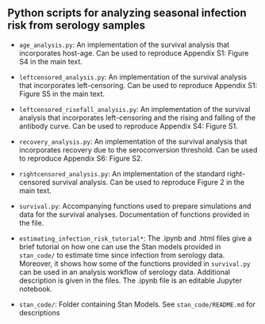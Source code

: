 ## Python scripts for analyzing seasonal infection risk from serology samples

- `age_analysis.py`: An implementation of the survival analysis that incorporates host-age.  Can be used to reproduce Appendix S1: Figure S4 in the main text.

- `leftcensored_analysis.py`: An implementation of the survival analysis that incorporates left-censoring. Can be used to reproduce Appendix S1: Figure S5 in the main text.

- `leftcensored_risefall_analysis.py`: An implementation of the survival analysis that incorporates left-censoring and the rising and falling of the antibody curve. Can be used to reproduce Appendix S4: Figure S1.

- `recovery_analysis.py`: An implementation of the survival analysis that incorporates recovery due to the seroconversion threshold. Can be used to reproduce Appendix S6: Figure S2.

- `rightcensored_analysis.py`: An implementation of the standard right-censored
survival analysis. Can be used to reproduce Figure 2 in the main text.

- `survival.py`: Accompanying functions used to prepare simulations and data for the survival analyses. Documentation of functions provided in the file.

- `estimating_infection_risk_tutorial*`: The .ipynb and .html files give a brief tutorial on how one can use the Stan models provided in `stan_code/` to estimate
time since infection from serology data. Moreover, it shows how some of the functions provided in `survival.py` can be used in an analysis workflow of
serology data.  Additional description is given in the files. The .ipynb file
is an editable Jupyter notebook. 

- `stan_code/`: Folder containing Stan Models. See `stan_code/README.md` for descriptions
